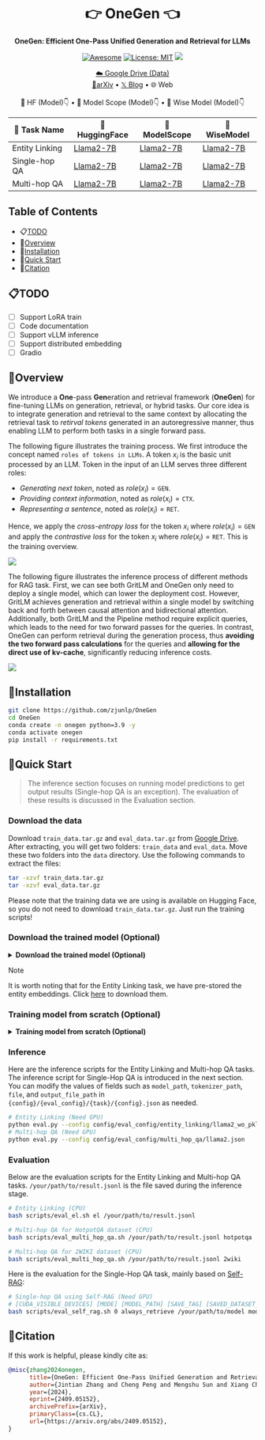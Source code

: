 <div align="center">
<h1 align="center"> 👉 OneGen 👈 </h1>
<b>OneGen: Efficient One-Pass Unified Generation and Retrieval for LLMs</b>

[![Awesome](https://awesome.re/badge.svg)](https://github.com/zjunlp/OneGen) 
[![License: MIT](https://img.shields.io/badge/License-MIT-green.svg)](https://opensource.org/licenses/MIT)
![](https://img.shields.io/github/last-commit/zjunlp/OneGen?color=green) 

<p align="center">
  <a href="https://drive.google.com/drive/folders/1ByufnAyvsfnrIVJzMwOHql3lYFVy6IJx?usp=drive_link">☁️ Google Drive (Data)</a>
  <br>
  <a href="https://arxiv.org/abs/2409.05152">📄arXiv</a> •
  <a href="https://x.com/zxlzr/status/1833433788036354523">𝕏 Blog</a> •
  <a>🌐 Web</a>
  <br>
  <br>
  <a>🤗 HF (Model)👇</a> •
  <a>🔭 Model Scope (Model)👇</a> •
  <a>🧊 Wise Model (Model)👇</a> 
</p>

| 🎯 Task Name      | 🤗 HuggingFace                              | 🔭 ModelScope                               | 🧊 WiseModel                                |
| -------------- | ---------------------------------------- | ---------------------------------------- | ---------------------------------------- |
| Entity Linking | [Llama2-7B](https://huggingface.co/zjunlp/OneGen-EntityLinking-Llama2-7B) | [Llama2-7B](https://www.modelscope.cn/models/ZJUNLP/OneGen-EntityLinking-Llama2-7B) | [Llama2-7B](https://www.wisemodel.cn/models/zjunlp/OneGen-EntityLinking-Llama2-7B) |
| Single-hop QA  | [Llama2-7B](https://huggingface.co/zjunlp/OneGen-SelfRAG-Llama2-7B) | [Llama2-7B](https://www.modelscope.cn/models/ZJUNLP/OneGen-SelfRAG-Llama2-7B) | [Llama2-7B](https://www.wisemodel.cn/models/zjunlp/OneGen-SelfRAG-Llama2-7B) |
| Multi-hop QA   | [Llama2-7B](https://huggingface.co/zjunlp/OneGen-MultiHop-Llama2-7B) | [Llama2-7B](https://www.modelscope.cn/models/ZJUNLP/OneGen-MultiHop-Llama2-7B) | [Llama2-7B](https://www.wisemodel.cn/models/zjunlp/OneGen-MultiHop-Llama2-7B) |
</div>




## Table of Contents

- 📋[TODO](#todo)
- 👀[Overview](#overview)
- 🔧[Installation](#installation)
- 🏃[Quick Start](#quick-start)
- 🚩[Citation](#citation)


## 📋TODO

- [ ] Support LoRA train
- [ ] Code documentation
- [ ] Support vLLM inference
- [ ] Support distributed embedding
- [ ] Gradio

## 👀Overview

We introduce a **One**-pass **Gen**eration and retrieval framework (**OneGen**) for fine-tuning LLMs on generation, retrieval, or hybrid tasks. Our core idea is to integrate generation and retrieval to the same context by allocating the retrieval task to *retirval tokens* generated in an autoregressive manner, thus enabling LLM to perform both tasks in a single forward pass.

The following figure illustrates the training process. We first introduce the concept named `roles of tokens in LLMs`. A token $x_i$ is the basic unit processed by an LLM. Token in the input of an LLM serves three different roles:
- *Generating next token*, noted as $role(x_i)=\texttt{GEN}$.
- *Providing context information*, noted as $role(x_i)=\texttt{CTX}$.
- *Representing a sentence*, noted as $role(x_i)=\texttt{RET}$.

Hence, we apply the *cross-entropy loss* for the token $x_i$ where $role(x_i)=\texttt{GEN}$ and apply the *contrastive loss* for the token $x_i$ where $role(x_i)=\texttt{RET}$. This is the training overview.

![](./assets/train.jpg)

The following figure illustrates the inference process of different methods for RAG task. First, we can see both GritLM and OneGen only need to deploy a single model, which can lower the deployment cost. However, GritLM achieves generation and retrieval within a single model by switching back and forth between causal attention and bidirectional attention. Additionally, both GritLM and the Pipeline method require explicit queries, which leads to the need for two forward passes for the queries. In contrast, OneGen can perform retrieval during the generation process, thus **avoiding the two forward pass calculations** for the queries and **allowing for the direct use of kv-cache**, significantly reducing inference costs.

![](./assets/comparison.jpg)

## 🔧Installation

```bash
git clone https://github.com/zjunlp/OneGen
cd OneGen
conda create -n onegen python=3.9 -y
conda activate onegen
pip install -r requirements.txt
```

## 🏃Quick Start

> The inference section focuses on running model predictions to get output results (Single-hop QA is an exception). The evaluation of these results is discussed in the Evaluation section. 

### Download the data

Download `train_data.tar.gz` and `eval_data.tar.gz` from [Google Drive](https://drive.google.com/drive/folders/1ByufnAyvsfnrIVJzMwOHql3lYFVy6IJx?usp=drive_link). After extracting, you will get two folders: `train_data` and `eval_data`. Move these two folders into the `data` directory. Use the following commands to extract the files:
```bash
tar -xzvf train_data.tar.gz
tar -xzvf eval_data.tar.gz
```

Please note that the training data we are using is available on Hugging Face, so you do not need to download `train_data.tar.gz`. Just run the training scripts!

### Download the trained model (Optional)

<details> 
<summary><b>Download the trained model (Optional)</b></summary> 
  
The model weights trained on three tasks have been made public and are available for download on three platforms: `🤗Huggingface`, `🔭ModelScope`, and `🧊WiseModel`. For detailed information, please refer to the table below:
| 🎯 Task Name      | 🤗 HuggingFace                              | 🔭 ModelScope                               | 🧊 WiseModel                                |
| -------------- | ---------------------------------------- | ---------------------------------------- | ---------------------------------------- |
| Entity Linking | [Llama2-7B](https://huggingface.co/zjunlp/OneGen-EntityLinking-Llama2-7B) | [Llama2-7B](https://www.modelscope.cn/models/ZJUNLP/OneGen-EntityLinking-Llama2-7B) | [Llama2-7B](https://www.wisemodel.cn/models/zjunlp/OneGen-EntityLinking-Llama2-7B) |
| Single-hop QA  | [Llama2-7B](https://huggingface.co/zjunlp/OneGen-SelfRAG-Llama2-7B) | [Llama2-7B](https://www.modelscope.cn/models/ZJUNLP/OneGen-SelfRAG-Llama2-7B) | [Llama2-7B](https://www.wisemodel.cn/models/zjunlp/OneGen-SelfRAG-Llama2-7B) |
| Multi-hop QA   | [Llama2-7B](https://huggingface.co/zjunlp/OneGen-MultiHop-Llama2-7B) | [Llama2-7B](https://www.modelscope.cn/models/ZJUNLP/OneGen-MultiHop-Llama2-7B) | [Llama2-7B](https://www.wisemodel.cn/models/zjunlp/OneGen-MultiHop-Llama2-7B) |

</details>


> [!NOTE]
> It is worth noting that for the Entity Linking task, we have pre-stored the entity embeddings. Click [here](https://huggingface.co/zjunlp/OneGenEmbedding/blob/main/OneGen-EntityLinking-Llama2-7B-Embedding.pkl) to download them.

### Training model from scratch (Optional)

<details> 
<summary><b>Training model from scratch (Optional)</b></summary>

We provide the training scripts for three tasks. If you are using a locally downloaded model, you can modify the `info-model` field in the `workflow/{task}/{model}.json` file. Update the `model_path` and `tokenizer_path` with the local paths. Note that the hyperparameters in the configuration files are set for 8xA800 GPUs. If you encounter OOM (Out of Memory) issues, please reduce the `per_device_train_batch_size`, `n_pos_per_sent`, `n_neg_per_pos`, and `max_length`.

```bash
# Entity Linking
deepspeed train.py --workflow workflow/entity_linking/llama2.json
# Single-Hop QA
deepspeed train.py --workflow workflow/self_rag/llama2.json
# Multi-hop QA
deepspeed train.py --workflow workflow/multi_hop_qa/llama2.json
```
</details>

### Inference

Here are the inference scripts for the Entity Linking and Multi-hop QA tasks. The inference script for Single-Hop QA is introduced in the next section. You can modify the values of fields such as `model_path`, `tokenizer_path`, `file`, and `output_file_path` in `{config}/{eval_config}/{task}/{config}.json` as needed.

```bash
# Entity Linking (Need GPU)
python eval.py --config config/eval_config/entity_linking/llama2_wo_pkl.json
# Multi-hop QA (Need GPU)
python eval.py --config config/eval_config/multi_hop_qa/llama2.json
```


### Evaluation

Below are the evaluation scripts for the Entity Linking and Multi-hop QA tasks. `/your/path/to/result.jsonl` is the file saved during the inference stage.

```bash
# Entity Linking (CPU)
bash scripts/eval_el.sh el /your/path/to/result.jsonl

# Multi-hop QA for HotpotQA dataset (CPU)
bash scripts/eval_multi_hop_qa.sh /your/path/to/result.jsonl hotpotqa

# Multi-hop QA for 2WIKI dataset (CPU)
bash scripts/eval_multi_hop_qa.sh /your/path/to/result.jsonl 2wiki
```

Here is the evaluation for the Single-Hop QA task, mainly based on [Self-RAG](https://github.com/AkariAsai/self-rag):
```bash
# Single-hop QA using Self-RAG (Need GPU)
# [CUDA_VISIBLE_DEVICES] [MODE] [MODEL_PATH] [SAVE_TAG] [SAVED_DATASET_PATH] [N_DOC] [ENV] [SCORE]
bash scripts/eval_self_rag.sh 0 always_retrieve /your/path/to/model model_tag saved_rank_path 5 true true
```

## 🚩Citation

If this work is helpful, please kindly cite as:

```bibtex
@misc{zhang2024onegen,
      title={OneGen: Efficient One-Pass Unified Generation and Retrieval for LLMs}, 
      author={Jintian Zhang and Cheng Peng and Mengshu Sun and Xiang Chen and Lei Liang and Zhiqiang Zhang and Jun Zhou and Huajun Chen and Ningyu Zhang},
      year={2024},
      eprint={2409.05152},
      archivePrefix={arXiv},
      primaryClass={cs.CL},
      url={https://arxiv.org/abs/2409.05152}, 
}
```
